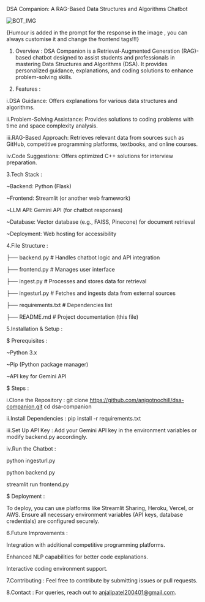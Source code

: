 DSA Companion: A RAG-Based Data Structures and Algorithms Chatbot

![BOT_IMG](https://github.com/user-attachments/assets/6bbd4a57-8bcb-4a39-9256-ca76e79b46a2)

{Humour is added in the prompt for the response in the image , you can always customise it and change the frontend tags!!!}
1. Overview :
DSA Companion is a Retrieval-Augmented Generation (RAG)-based chatbot designed to assist students and professionals in mastering Data Structures and Algorithms (DSA). It provides personalized guidance, explanations, and coding solutions to enhance problem-solving skills.

2. Features :
   
i.DSA Guidance: Offers explanations for various data structures and algorithms.

ii.Problem-Solving Assistance: Provides solutions to coding problems with time and space complexity analysis.

iii.RAG-Based Approach: Retrieves relevant data from sources such as GitHub, competitive programming platforms, textbooks, and online courses.

iv.Code Suggestions: Offers optimized C++ solutions for interview preparation.

3.Tech Stack :

~Backend: Python (Flask)

~Frontend: Streamlit (or another web framework)

~LLM API: Gemini API (for chatbot responses)

~Database: Vector database (e.g., FAISS, Pinecone) for document retrieval

~Deployment: Web hosting for accessibility

4.File Structure :

├── backend.py        # Handles chatbot logic and API integration

├── frontend.py       # Manages user interface

├── ingest.py         # Processes and stores data for retrieval

├── ingesturl.py      # Fetches and ingests data from external sources

├── requirements.txt  # Dependencies list

├── README.md         # Project documentation (this file)

5.Installation & Setup :

$ Prerequisites :

~Python 3.x

~Pip (Python package manager)

~API key for Gemini API

$ Steps :

i.Clone the Repository :
git clone https://github.com/anjgotnochill/dsa-companion.git
cd dsa-companion

ii.Install Dependencies :
pip install -r requirements.txt

iii.Set Up API Key : 
Add your Gemini API key in the environment variables or modify backend.py accordingly.

iv.Run the Chatbot :

python ingesturl.py

python backend.py

streamlit run frontend.py

$ Deployment :

To deploy, you can use platforms like Streamlit Sharing, Heroku, Vercel, or AWS.
Ensure all necessary environment variables (API keys, database credentials) are configured securely.

6.Future Improvements :

Integration with additional competitive programming platforms.

Enhanced NLP capabilities for better code explanations.

Interactive coding environment support.

7.Contributing :
Feel free to contribute by submitting issues or pull requests.

8.Contact :
For queries, reach out to anjalipatel200401@gmail.com.

